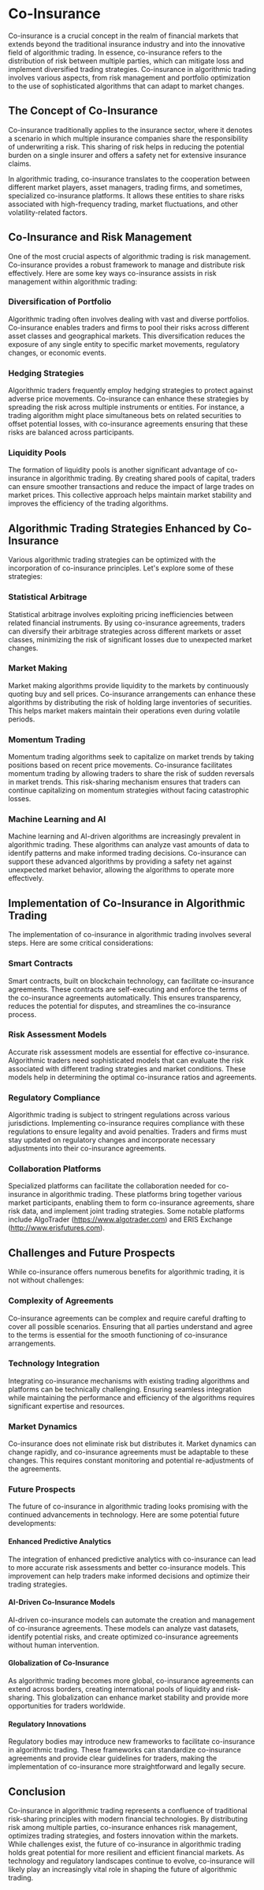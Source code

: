 # Co-Insurance

Co-insurance is a crucial concept in the realm of financial markets that extends beyond the traditional insurance industry and into the innovative field of algorithmic trading. In essence, co-insurance refers to the distribution of risk between multiple parties, which can mitigate loss and implement diversified trading strategies. Co-insurance in algorithmic trading involves various aspects, from risk management and portfolio optimization to the use of sophisticated algorithms that can adapt to market changes.

## The Concept of Co-Insurance

Co-insurance traditionally applies to the insurance sector, where it denotes a scenario in which multiple insurance companies share the responsibility of underwriting a risk. This sharing of risk helps in reducing the potential burden on a single insurer and offers a safety net for extensive insurance claims.

In algorithmic trading, co-insurance translates to the cooperation between different market players, asset managers, trading firms, and sometimes, specialized co-insurance platforms. It allows these entities to share risks associated with high-frequency trading, market fluctuations, and other volatility-related factors.

## Co-Insurance and Risk Management

One of the most crucial aspects of algorithmic trading is risk management. Co-insurance provides a robust framework to manage and distribute risk effectively. Here are some key ways co-insurance assists in risk management within algorithmic trading:

### Diversification of Portfolio

Algorithmic trading often involves dealing with vast and diverse portfolios. Co-insurance enables traders and firms to pool their risks across different asset classes and geographical markets. This diversification reduces the exposure of any single entity to specific market movements, regulatory changes, or economic events.

### Hedging Strategies

Algorithmic traders frequently employ hedging strategies to protect against adverse price movements. Co-insurance can enhance these strategies by spreading the risk across multiple instruments or entities. For instance, a trading algorithm might place simultaneous bets on related securities to offset potential losses, with co-insurance agreements ensuring that these risks are balanced across participants.

### Liquidity Pools

The formation of liquidity pools is another significant advantage of co-insurance in algorithmic trading. By creating shared pools of capital, traders can ensure smoother transactions and reduce the impact of large trades on market prices. This collective approach helps maintain market stability and improves the efficiency of the trading algorithms.

## Algorithmic Trading Strategies Enhanced by Co-Insurance

Various algorithmic trading strategies can be optimized with the incorporation of co-insurance principles. Let's explore some of these strategies:

### Statistical Arbitrage

Statistical arbitrage involves exploiting pricing inefficiencies between related financial instruments. By using co-insurance agreements, traders can diversify their arbitrage strategies across different markets or asset classes, minimizing the risk of significant losses due to unexpected market changes.

### Market Making

Market making algorithms provide liquidity to the markets by continuously quoting buy and sell prices. Co-insurance arrangements can enhance these algorithms by distributing the risk of holding large inventories of securities. This helps market makers maintain their operations even during volatile periods.

### Momentum Trading

Momentum trading algorithms seek to capitalize on market trends by taking positions based on recent price movements. Co-insurance facilitates momentum trading by allowing traders to share the risk of sudden reversals in market trends. This risk-sharing mechanism ensures that traders can continue capitalizing on momentum strategies without facing catastrophic losses.

### Machine Learning and AI

Machine learning and AI-driven algorithms are increasingly prevalent in algorithmic trading. These algorithms can analyze vast amounts of data to identify patterns and make informed trading decisions. Co-insurance can support these advanced algorithms by providing a safety net against unexpected market behavior, allowing the algorithms to operate more effectively.

## Implementation of Co-Insurance in Algorithmic Trading

The implementation of co-insurance in algorithmic trading involves several steps. Here are some critical considerations:

### Smart Contracts

Smart contracts, built on blockchain technology, can facilitate co-insurance agreements. These contracts are self-executing and enforce the terms of the co-insurance agreements automatically. This ensures transparency, reduces the potential for disputes, and streamlines the co-insurance process.

### Risk Assessment Models

Accurate risk assessment models are essential for effective co-insurance. Algorithmic traders need sophisticated models that can evaluate the risk associated with different trading strategies and market conditions. These models help in determining the optimal co-insurance ratios and agreements.

### Regulatory Compliance

Algorithmic trading is subject to stringent regulations across various jurisdictions. Implementing co-insurance requires compliance with these regulations to ensure legality and avoid penalties. Traders and firms must stay updated on regulatory changes and incorporate necessary adjustments into their co-insurance agreements.

### Collaboration Platforms

Specialized platforms can facilitate the collaboration needed for co-insurance in algorithmic trading. These platforms bring together various market participants, enabling them to form co-insurance agreements, share risk data, and implement joint trading strategies. Some notable platforms include AlgoTrader (https://www.algotrader.com) and ERIS Exchange (http://www.erisfutures.com).

## Challenges and Future Prospects

While co-insurance offers numerous benefits for algorithmic trading, it is not without challenges:

### Complexity of Agreements

Co-insurance agreements can be complex and require careful drafting to cover all possible scenarios. Ensuring that all parties understand and agree to the terms is essential for the smooth functioning of co-insurance arrangements.

### Technology Integration

Integrating co-insurance mechanisms with existing trading algorithms and platforms can be technically challenging. Ensuring seamless integration while maintaining the performance and efficiency of the algorithms requires significant expertise and resources.

### Market Dynamics

Co-insurance does not eliminate risk but distributes it. Market dynamics can change rapidly, and co-insurance agreements must be adaptable to these changes. This requires constant monitoring and potential re-adjustments of the agreements.

### Future Prospects

The future of co-insurance in algorithmic trading looks promising with the continued advancements in technology. Here are some potential future developments:

#### Enhanced Predictive Analytics

The integration of enhanced predictive analytics with co-insurance can lead to more accurate risk assessments and better co-insurance models. This improvement can help traders make informed decisions and optimize their trading strategies.

#### AI-Driven Co-Insurance Models

AI-driven co-insurance models can automate the creation and management of co-insurance agreements. These models can analyze vast datasets, identify potential risks, and create optimized co-insurance agreements without human intervention.

#### Globalization of Co-Insurance

As algorithmic trading becomes more global, co-insurance agreements can extend across borders, creating international pools of liquidity and risk-sharing. This globalization can enhance market stability and provide more opportunities for traders worldwide.

#### Regulatory Innovations

Regulatory bodies may introduce new frameworks to facilitate co-insurance in algorithmic trading. These frameworks can standardize co-insurance agreements and provide clear guidelines for traders, making the implementation of co-insurance more straightforward and legally secure.

## Conclusion

Co-insurance in algorithmic trading represents a confluence of traditional risk-sharing principles with modern financial technologies. By distributing risk among multiple parties, co-insurance enhances risk management, optimizes trading strategies, and fosters innovation within the markets. While challenges exist, the future of co-insurance in algorithmic trading holds great potential for more resilient and efficient financial markets. As technology and regulatory landscapes continue to evolve, co-insurance will likely play an increasingly vital role in shaping the future of algorithmic trading.